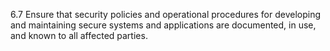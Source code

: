 6.7 Ensure that security policies and 
operational procedures for developing and 
maintaining secure systems and applications 
are documented, in use, and known to all 
affected parties. 


